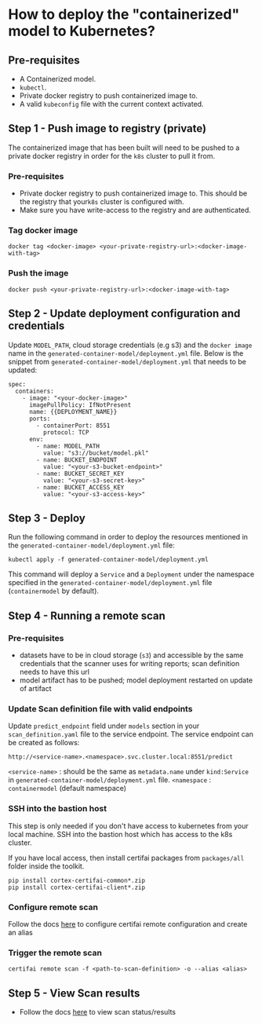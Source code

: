 # How to deploy the "containerized" model to Kubernetes?

## Pre-requisites
- A Containerized model.
- `kubectl`.
- Private docker registry to push containerized image to.
- A valid `kubeconfig` file with the current context activated.

## Step 1 - Push image to registry (private)
The containerized image that has been built will need to be pushed to a private docker registry in order for the `k8s` cluster to pull it from.

### Pre-requisites
- Private docker registry to push containerized image to. This should be the registry that your`k8s` cluster is configured with.
- Make sure you have write-access to the registry and are authenticated.

### Tag docker image
```
docker tag <docker-image> <your-private-registry-url>:<docker-image-with-tag>
```

### Push the image
```
docker push <your-private-registry-url>:<docker-image-with-tag>
```

## Step 2 - Update deployment configuration and credentials
Update `MODEL_PATH`,  cloud storage credentials (e.g s3) and the `docker image` name in the `generated-container-model/deployment.yml` file.
Below is the snippet from `generated-container-model/deployment.yml` that needs to be updated:
```
spec:
  containers:
    - image: "<your-docker-image>"
      imagePullPolicy: IfNotPresent
      name: {{DEPLOYMENT_NAME}}
      ports:
        - containerPort: 8551
          protocol: TCP
      env:
        - name: MODEL_PATH
          value: "s3://bucket/model.pkl"
        - name: BUCKET_ENDPOINT
          value: "<your-s3-bucket-endpoint>"
        - name: BUCKET_SECRET_KEY
          value: "<your-s3-secret-key>"
        - name: BUCKET_ACCESS_KEY
          value: "<your-s3-access-key>"
```

## Step 3 - Deploy
Run the following command in order to deploy the resources mentioned in the `generated-container-model/deployment.yml` file:

```
kubectl apply -f generated-container-model/deployment.yml
```

This command will deploy a `Service` and a `Deployment` under the namespace specified in the `generated-container-model/deployment.yml` file (`containermodel` by default).


## Step 4 - Running a remote scan

### Pre-requisites
- datasets have to be in cloud storage (`s3`) and accessible by the same credentials that the scanner uses for writing reports; scan definition needs to have this url
- model artifact has to be pushed; model deployment restarted on update of artifact

### Update Scan definition file with valid endpoints
Update `predict_endpoint` field under `models` section in your `scan_definition.yaml` file to the service endpoint. The service endpoint can be created as follows:

`http://<service-name>.<namespace>.svc.cluster.local:8551/predict`

`<service-name>` : should be the same as `metadata.name` under `kind:Service` in `generated-container-model/deployment.yml` file.
`<namespace` : `containermodel` (default namespace)

### SSH into the bastion host
This step is only needed if you don't have access to kubernetes from your local machine. SSH into the bastion host which has access to the k8s cluster.

If you have local access, then install certifai packages from `packages/all` folder inside the toolkit.
```
pip install cortex-certifai-common*.zip
pip install cortex-certifai-client*.zip
```

### Configure remote scan
Follow the docs [here](https://cognitivescale.github.io/cortex-certifai/docs/toolkit/cli-usage/remote-config-import) to configure certifai remote configuration and create an alias


### Trigger the remote scan
`certifai remote scan -f <path-to-scan-definition> -o --alias <alias>`

## Step 5 -  View Scan results
- Follow the docs [here](https://cognitivescale.github.io/cortex-certifai/docs/toolkit/cli-usage/console) to view scan status/results
